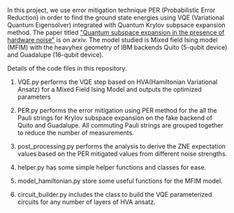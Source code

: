 In this project, we use error mitigation technique PER (Probabilistic Error Reduction) in order to find the ground state energies using VQE (Variational Quantum Eigensolver) integrated with Quantum Krylov subpsace expansion method. The paper titled ["Quantum subspace expansion in the presence of hardware noise"](https://arxiv.org/abs/2404.09132) is on arxiv. The model studied is Mixed field Ising model (MFIM) with the heavyhex geometry of IBM backends Quito (5-qubit device) and Guadalupe (16-qubit device).  

Details of the code files in this repository. 
1. VQE.py performs the VQE step based on HVA(Hamiltonian Variational Ansatz) for  a Mixed Field Ising Model and outputs the optimized parameters 
2. PER.py performs the error mitigation using PER method for the all the Pauli strings for Krylov subspace expansion on the fake backend of Quito and Guadalupe. All commuting Pauli strings are grouped together to reduce the number of measurements. 
3. post_processing.py performs the analysis to derive the ZNE expectation values based on the PER mitigated values from different noise strengths. 

4. helper.py has some simple helper functions and classes for ease. 
5. model_hamiltonian.py store some useful functions for the MFIM model. 
5. circuit_builder.py includes the class to build the VQE parameterized circuits for any number of layers of HVA ansatz. 


